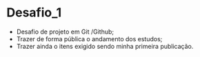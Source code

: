 # Desafio_1
- Desafio de projeto em Git /Github;
- Trazer de forma pública o andamento dos estudos;
- Trazer ainda o itens exigido sendo minha primeira publicação.
